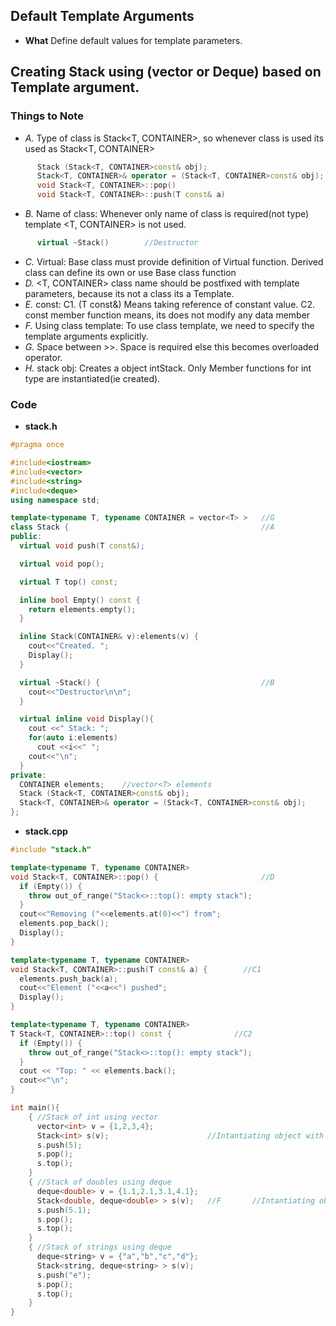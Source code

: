 ## Default Template Arguments
- **What** Define default values for template parameters.

## Creating Stack using (vector or Deque) based on Template argument.
### Things to Note
- *A.* Type of class is Stack<T, CONTAINER>, so whenever class is used its used as Stack<T, CONTAINER>
```c++  
      Stack (Stack<T, CONTAINER>const& obj);                            //copy ctr, takes reference of object
      Stack<T, CONTAINER>& operator = (Stack<T, CONTAINER>const& obj);  //assignment operator takes ref and returns ref
      void Stack<T, CONTAINER>::pop()
      void Stack<T, CONTAINER>::push(T const& a)
```      
- *B.* Name of class: Whenever only name of class is required(not type) template <T, CONTAINER> is not used.
```c++  
      virtual ~Stack()        //Destructor
```
- *C.* Virtual: Base class must provide definition of Virtual function. Derived class can define its own or use Base class function
- *D.* <T, CONTAINER> class name should be postfixed with template parameters, because its not a class its a Template.
- *E.* const:  C1. (T const&) Means taking reference of constant value.  C2. const member function means, its does not modify any data member
- *F.* Using class template: To use class template, we need to specify the template arguments explicitly.
- *G.* Space between >>. Space is required else this becomes overloaded operator.
- *H.* stack<int> obj: Creates a object intStack.  Only Member functions for int type are instantiated(ie created).

### Code
- **stack.h**
```c++
#pragma once

#include<iostream>
#include<vector>
#include<string>
#include<deque>
using namespace std;

template<typename T, typename CONTAINER = vector<T> >   //G
class Stack {                                           //A
public:
  virtual void push(T const&);

  virtual void pop();

  virtual T top() const;

  inline bool Empty() const {
    return elements.empty();
  }

  inline Stack(CONTAINER& v):elements(v) {
    cout<<"Created. ";
    Display();
  }

  virtual ~Stack() {                                    //B
    cout<<"Destructor\n\n";
  }

  virtual inline void Display(){
    cout <<" Stack: ";
    for(auto i:elements)
      cout <<i<<" ";
    cout<<"\n";
  }
private:
  CONTAINER elements;    //vector<T> elements
  Stack (Stack<T, CONTAINER>const& obj);
  Stack<T, CONTAINER>& operator = (Stack<T, CONTAINER>const& obj);
};
```

- **stack.cpp**
```c++
#include "stack.h"

template<typename T, typename CONTAINER>
void Stack<T, CONTAINER>::pop() {                       //D
  if (Empty()) {
    throw out_of_range("Stack<>::top(): empty stack");
  }
  cout<<"Removing ("<<elements.at(0)<<") from";
  elements.pop_back();
  Display();
}

template<typename T, typename CONTAINER>
void Stack<T, CONTAINER>::push(T const& a) {        //C1
  elements.push_back(a);
  cout<<"Element ("<<a<<") pushed";
  Display();
}

template<typename T, typename CONTAINER>
T Stack<T, CONTAINER>::top() const {              //C2
  if (Empty()) {
    throw out_of_range("Stack<>::top(): empty stack");
  }
  cout << "Top: " << elements.back();
  cout<<"\n";
}

int main(){
    { //Stack of int using vector
      vector<int> v = {1,2,3,4};
      Stack<int> s(v);                      //Intantiating object with default CONTAINER
      s.push(5);
      s.pop();
      s.top();
    }
    { //Stack of doubles using deque
      deque<double> v = {1.1,2.1,3.1,4.1};
      Stack<double, deque<double> > s(v);   //F       //Intantiating object with Custom container
      s.push(5.1);
      s.pop();
      s.top();
    }
    { //Stack of strings using deque
      deque<string> v = {"a","b","c","d"};
      Stack<string, deque<string> > s(v);
      s.push("e");
      s.pop();
      s.top();
    }
}
```
